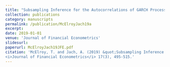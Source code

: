 ```yaml
---
title: "Subsampling Inference for the Autocorrelations of GARCH Processes"
collection: publications
category: manuscripts
permalink: /publication/McElroyJach19a
excerpt: 
date: 2019-01-01
venue: 'Journal of Financial Econometrics'
slidesurl: 
paperurl: McElroyJach19JFE.pdf
citation: 'McElroy, T. and Jach, A. (2019) &quot;Subsampling Inference for the Autocorrelations of GARCH Processes.&quot;
<i>Journal of Financial Econometrics</i> 17(3), 495-515.'
---
```

